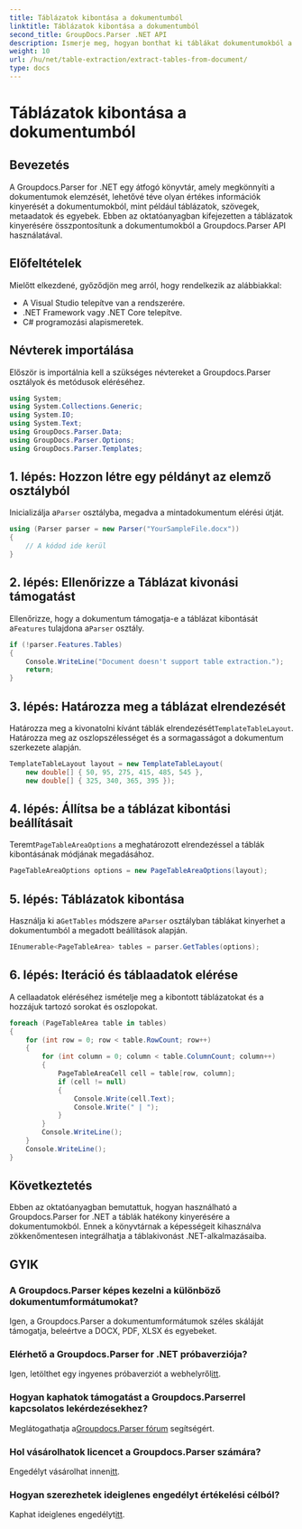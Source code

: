 ```yaml
---
title: Táblázatok kibontása a dokumentumból
linktitle: Táblázatok kibontása a dokumentumból
second_title: GroupDocs.Parser .NET API
description: Ismerje meg, hogyan bonthat ki táblákat dokumentumokból a Groupdocs.Parser for .NET segítségével. Kövesse a részletes útmutatót a funkció integrálásához.
weight: 10
url: /hu/net/table-extraction/extract-tables-from-document/
type: docs
---
```

# Táblázatok kibontása a dokumentumból

## Bevezetés
A Groupdocs.Parser for .NET egy átfogó könyvtár, amely megkönnyíti a dokumentumok elemzését, lehetővé téve olyan értékes információk kinyerését a dokumentumokból, mint például táblázatok, szövegek, metaadatok és egyebek. Ebben az oktatóanyagban kifejezetten a táblázatok kinyerésére összpontosítunk a dokumentumokból a Groupdocs.Parser API használatával.
## Előfeltételek
Mielőtt elkezdené, győződjön meg arról, hogy rendelkezik az alábbiakkal:
- A Visual Studio telepítve van a rendszerére.
- .NET Framework vagy .NET Core telepítve.
- C# programozási alapismeretek.

## Névterek importálása
Először is importálnia kell a szükséges névtereket a Groupdocs.Parser osztályok és metódusok eléréséhez.
```csharp
using System;
using System.Collections.Generic;
using System.IO;
using System.Text;
using GroupDocs.Parser.Data;
using GroupDocs.Parser.Options;
using GroupDocs.Parser.Templates;
```
## 1. lépés: Hozzon létre egy példányt az elemző osztályból
 Inicializálja a`Parser` osztályba, megadva a mintadokumentum elérési útját.
```csharp
using (Parser parser = new Parser("YourSampleFile.docx"))
{
    // A kódod ide kerül
}
```
## 2. lépés: Ellenőrizze a Táblázat kivonási támogatást
 Ellenőrizze, hogy a dokumentum támogatja-e a táblázat kibontását a`Features` tulajdona a`Parser` osztály.
```csharp
if (!parser.Features.Tables)
{
    Console.WriteLine("Document doesn't support table extraction.");
    return;
}
```
## 3. lépés: Határozza meg a táblázat elrendezését
Határozza meg a kivonatolni kívánt táblák elrendezését`TemplateTableLayout`. Határozza meg az oszlopszélességet és a sormagasságot a dokumentum szerkezete alapján.
```csharp
TemplateTableLayout layout = new TemplateTableLayout(
    new double[] { 50, 95, 275, 415, 485, 545 },
    new double[] { 325, 340, 365, 395 });
```
## 4. lépés: Állítsa be a táblázat kibontási beállításait
 Teremt`PageTableAreaOptions` a meghatározott elrendezéssel a táblák kibontásának módjának megadásához.
```csharp
PageTableAreaOptions options = new PageTableAreaOptions(layout);
```
## 5. lépés: Táblázatok kibontása
 Használja ki a`GetTables` módszere a`Parser` osztályban táblákat kinyerhet a dokumentumból a megadott beállítások alapján.
```csharp
IEnumerable<PageTableArea> tables = parser.GetTables(options);
```
## 6. lépés: Iteráció és táblaadatok elérése
A cellaadatok eléréséhez ismételje meg a kibontott táblázatokat és a hozzájuk tartozó sorokat és oszlopokat.
```csharp
foreach (PageTableArea table in tables)
{
    for (int row = 0; row < table.RowCount; row++)
    {
        for (int column = 0; column < table.ColumnCount; column++)
        {
            PageTableAreaCell cell = table[row, column];
            if (cell != null)
            {
                Console.Write(cell.Text);
                Console.Write(" | ");
            }
        }
        Console.WriteLine();
    }
    Console.WriteLine();
}
```
## Következtetés
Ebben az oktatóanyagban bemutattuk, hogyan használható a Groupdocs.Parser for .NET a táblák hatékony kinyerésére a dokumentumokból. Ennek a könyvtárnak a képességeit kihasználva zökkenőmentesen integrálhatja a táblakivonást .NET-alkalmazásaiba.

## GYIK
### A Groupdocs.Parser képes kezelni a különböző dokumentumformátumokat?
Igen, a Groupdocs.Parser a dokumentumformátumok széles skáláját támogatja, beleértve a DOCX, PDF, XLSX és egyebeket.
### Elérhető a Groupdocs.Parser for .NET próbaverziója?
 Igen, letölthet egy ingyenes próbaverziót a webhelyről[itt](https://releases.groupdocs.com/).
### Hogyan kaphatok támogatást a Groupdocs.Parserrel kapcsolatos lekérdezésekhez?
 Meglátogathatja a[Groupdocs.Parser fórum](https://forum.groupdocs.com/c/parser/17) segítségért.
### Hol vásárolhatok licencet a Groupdocs.Parser számára?
 Engedélyt vásárolhat innen[itt](https://purchase.groupdocs.com/buy).
### Hogyan szerezhetek ideiglenes engedélyt értékelési célból?
 Kaphat ideiglenes engedélyt[itt](https://purchase.groupdocs.com/temporary-license/).